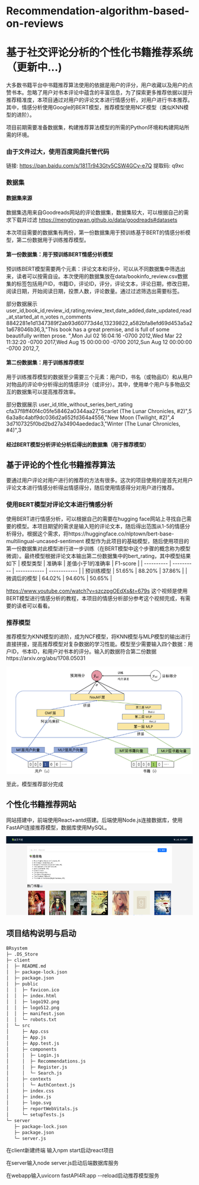 # Recommendation-algorithm-based-on-reviews
# 基于社交评论分析的个性化书籍推荐系统（更新中...)

大多数书籍平台中书籍推荐算法使用的依据是用户的评分，用户收藏以及用户的点赞书本。忽略了用户对书本评论中蕴含的丰富信息，为了探索更多推荐依据以提升推荐精准度，本项目通过对用户的评论文本进行情感分析，对用户进行书本推荐。其中，情感分析使用Google的BERT模型，推荐模型使用NCF模型（类似KNN模型的进阶）。

项目前期需要准备数据集，构建推荐算法模型的所需的Python环境和构建网站所需的环境。
### 由于文件过大，使用百度网盘托管代码
链接: https://pan.baidu.com/s/181Tr943Gty5CSW4GCy-e7Q 提取码: q9xc 
### 数据集
#### 数据集来源
数据集选用来自Goodreads网站的评论数据集，数据集较大，可以根据自己的需求下载并过滤 https://mengtingwan.github.io/data/goodreads#datasets

本次项目需要的数据集有两份，第一份数据集用于预训练基于BERT的情感分析模型，第二份数据用于训练推荐模型。

#### 第一份数据集：用于预训练BERT情感分析模型
预训练BERT模型需要两个元素：评论文本和评分，可以从不同数据集中筛选出来，读者可以按需自设。本次使用的数据集放在data/bookinfo_review.csv数据集的标签包括用户ID，书籍ID，评论ID，评分，评论文本，评论日期，修改日期，阅读日期，开始阅读日期，投票人数，评论数量。通过过滤筛选出需要标签。

部分数据展示
user_id,book_id,review_id,rating,review_text,date_added,date_updated,read_at,started_at	n_votes	n_comments
8842281e1d1347389f2ab93d60773d4d,13239822,a582bfa8efd69d453a5a21a678046b36,3,"This book has a great premise, and is full of some beautifully written prose. ",Mon Jul 02 16:04:16 -0700 2012,Wed Mar 22 11:32:20 -0700 2017,Wed Aug 15 00:00:00 -0700 2012,Sun Aug 12 00:00:00 -0700 2012,7,

#### 第二份数据集：用于训练推荐模型
用于训练推荐模型的数据至少需要三个元素：用户ID，书名（或物品ID）和从用户对物品的评论中分析得出的情感评分（或评分）。其中，使用单个用户与多物品交互的数据集可以提高推荐效率。

部分数据展示
user_id,title_without_series,bert_rating
cfa37f8ff40f4c05fe58462a0344aa27,"Scarlet (The Lunar Chronicles, #2)",5
6a3a8c4abf9dc036d2a652fd364a4556,"New Moon (Twilight, #2)",4
3d7107325f0bd2bd27a34904aededac3,"Winter (The Lunar Chronicles, #4)",3

#### 经过BERT模型分析评论分析后得出的数据集（用于推荐模型）

## 基于评论的个性化书籍推荐算法
要通过用户评论对用户进行的推荐的方法有很多。这次的项目使用的是首先对用户评论文本进行情感分析得出情感得分，随后使用情感得分对用户进行推荐。
### 使用BERT模型对评论文本进行情感分析
使用BERT进行情感分析，可以根据自己的需要在hugging face网站上寻找自己需要的模型。本项目期望的需求是输入短的评论文本，随后得出范围从1-5的情感分析得分。根据这个需求，将https://huggingface.co/nlptown/bert-base-multilingual-uncased-sentiment 模型作为此项目的基础模型，随后使用项目的第一份数据集对此模型进行进一步训练（在BERT模型中这个步骤的概念称为模型微调）。最终模型根据评论文本输出第二份数据集中的bert_rating，其中模型结果如下
| 模型类型       | 准确率   | 差值小于1的准确率     | F1-score     |
| ---------- | ---------- | ------------ | ------------ |
| 预训练模型 | 51.65%      | 88.20%     | 37.86%   |
| 微调后的模型 | 64.02%     | 94.60%     | 50.65%   |


https://www.youtube.com/watch?v=szczpgOEdXs&t=679s 这个视频是使用BERT模型进行情感分析的教程，本项目的情感分析部分参考这个视频完成，有需要的读者可以看看。

### 推荐模型
推荐模型为KNN模型的进阶，成为NCF模型，将KNN模型与MLP模型的输出进行直接拼接，提高推荐模型对复杂数据的学习性能。模型至少需要输入四个数据：用户ID，书本ID，和用户对书本的评分。输入的数据符合第二份数据https://arxiv.org/abs/1708.05031 

![NCF模型](./img/NCF.png)


至此，模型推荐部分完成
## 个性化书籍推荐网站
网站搭建中，前端使用React+antd搭建。后端使用Node.js连接数据库，使用FastAPI连接推荐模型，数据库使用MySQL。


![网站展示](./img/webapp.png)


## 项目结构说明与启动

```
BRsystem
├─ .DS_Store
├─ client
│  ├─ README.md
│  ├─ package-lock.json
│  ├─ package.json
│  ├─ public
│  │  ├─ favicon.ico
│  │  ├─ index.html
│  │  ├─ logo192.png
│  │  ├─ logo512.png
│  │  ├─ manifest.json
│  │  └─ robots.txt
│  └─ src
│     ├─ App.css
│     ├─ App.js
│     ├─ App.test.js
│     ├─ components
│     │  ├─ Login.js
│     │  ├─ Recommendations.js
│     │  ├─ Register.js
│     │  └─ Search.js
│     ├─ contexts
│     │  └─ AuthContext.js
│     ├─ index.css
│     ├─ index.js
│     ├─ logo.svg
│     ├─ reportWebVitals.js
│     └─ setupTests.js
└─ server
   ├─ package-lock.json
   ├─ package.json
   └─ server.js

```




在client新建终端
输入npm start启动react项目

在server输入node server.js启动后端数据库服务

在webapp输入uvicorn fastAPI4R:app --reload启动推荐模型服务